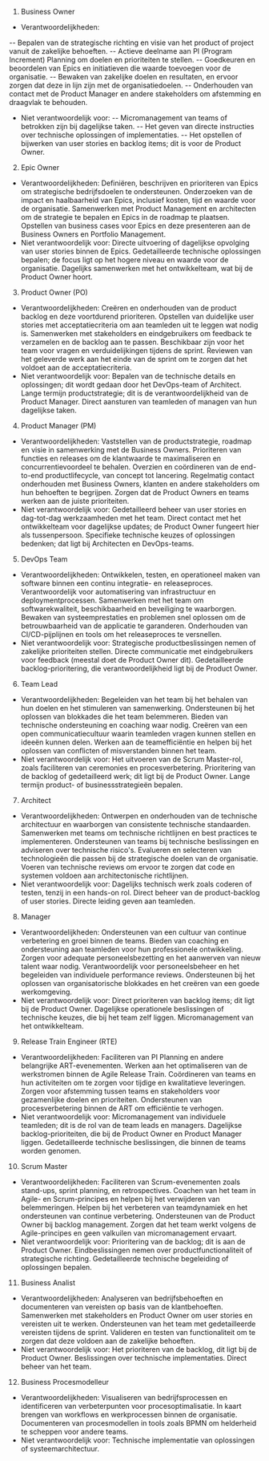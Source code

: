 1. Business Owner
- Verantwoordelijkheden:

-- Bepalen van de strategische richting en visie van het product of project vanuit de zakelijke behoeften.
-- Actieve deelname aan PI (Program Increment) Planning om doelen en prioriteiten te stellen.
-- Goedkeuren en beoordelen van Epics en initiatieven die waarde toevoegen voor de organisatie.
-- Bewaken van zakelijke doelen en resultaten, en ervoor zorgen dat deze in lijn zijn met de organisatiedoelen.
-- Onderhouden van contact met de Product Manager en andere stakeholders om afstemming en draagvlak te behouden.

- Niet verantwoordelijk voor:
-- Micromanagement van teams of betrokken zijn bij dagelijkse taken.
-- Het geven van directe instructies over technische oplossingen of implementaties.
-- Het opstellen of bijwerken van user stories en backlog items; dit is voor de Product Owner.

2. Epic Owner
- Verantwoordelijkheden:
Definiëren, beschrijven en prioriteren van Epics om strategische bedrijfsdoelen te ondersteunen.
Onderzoeken van de impact en haalbaarheid van Epics, inclusief kosten, tijd en waarde voor de organisatie.
Samenwerken met Product Management en architecten om de strategie te bepalen en Epics in de roadmap te plaatsen.
Opstellen van business cases voor Epics en deze presenteren aan de Business Owners en Portfolio Management.
- Niet verantwoordelijk voor:
Directe uitvoering of dagelijkse opvolging van user stories binnen de Epics.
Gedetailleerde technische oplossingen bepalen; de focus ligt op het hogere niveau en waarde voor de organisatie.
Dagelijks samenwerken met het ontwikkelteam, wat bij de Product Owner hoort.
3. Product Owner (PO)
- Verantwoordelijkheden:
Creëren en onderhouden van de product backlog en deze voortdurend prioriteren.
Opstellen van duidelijke user stories met acceptatiecriteria om aan teamleden uit te leggen wat nodig is.
Samenwerken met stakeholders en eindgebruikers om feedback te verzamelen en de backlog aan te passen.
Beschikbaar zijn voor het team voor vragen en verduidelijkingen tijdens de sprint.
Reviewen van het geleverde werk aan het einde van de sprint om te zorgen dat het voldoet aan de acceptatiecriteria.
- Niet verantwoordelijk voor:
Bepalen van de technische details en oplossingen; dit wordt gedaan door het DevOps-team of Architect.
Lange termijn productstrategie; dit is de verantwoordelijkheid van de Product Manager.
Direct aansturen van teamleden of managen van hun dagelijkse taken.
4. Product Manager (PM)
- Verantwoordelijkheden:
Vaststellen van de productstrategie, roadmap en visie in samenwerking met de Business Owners.
Prioriteren van functies en releases om de klantwaarde te maximaliseren en concurrentievoordeel te behalen.
Overzien en coördineren van de end-to-end productlifecycle, van concept tot lancering.
Regelmatig contact onderhouden met Business Owners, klanten en andere stakeholders om hun behoeften te begrijpen.
Zorgen dat de Product Owners en teams werken aan de juiste prioriteiten.
- Niet verantwoordelijk voor:
Gedetailleerd beheer van user stories en dag-tot-dag werkzaamheden met het team.
Direct contact met het ontwikkelteam voor dagelijkse updates; de Product Owner fungeert hier als tussenpersoon.
Specifieke technische keuzes of oplossingen bedenken; dat ligt bij Architecten en DevOps-teams.
5. DevOps Team
- Verantwoordelijkheden:
Ontwikkelen, testen, en operationeel maken van software binnen een continu integratie- en releaseproces.
Verantwoordelijk voor automatisering van infrastructuur en deploymentprocessen.
Samenwerken met het team om softwarekwaliteit, beschikbaarheid en beveiliging te waarborgen.
Bewaken van systeemprestaties en problemen snel oplossen om de betrouwbaarheid van de applicatie te garanderen.
Onderhouden van CI/CD-pijplijnen en tools om het releaseproces te versnellen.
- Niet verantwoordelijk voor:
Strategische productbeslissingen nemen of zakelijke prioriteiten stellen.
Directe communicatie met eindgebruikers voor feedback (meestal doet de Product Owner dit).
Gedetailleerde backlog-prioritering, die verantwoordelijkheid ligt bij de Product Owner.
6. Team Lead
- Verantwoordelijkheden:
Begeleiden van het team bij het behalen van hun doelen en het stimuleren van samenwerking.
Ondersteunen bij het oplossen van blokkades die het team belemmeren.
Bieden van technische ondersteuning en coaching waar nodig.
Creëren van een open communicatiecultuur waarin teamleden vragen kunnen stellen en ideeën kunnen delen.
Werken aan de teamefficiëntie en helpen bij het oplossen van conflicten of misverstanden binnen het team.
- Niet verantwoordelijk voor:
Het uitvoeren van de Scrum Master-rol, zoals faciliteren van ceremonies en procesverbetering.
Prioritering van de backlog of gedetailleerd werk; dit ligt bij de Product Owner.
Lange termijn product- of businessstrategieën bepalen.
7. Architect
- Verantwoordelijkheden:
Ontwerpen en onderhouden van de technische architectuur en waarborgen van consistente technische standaarden.
Samenwerken met teams om technische richtlijnen en best practices te implementeren.
Ondersteunen van teams bij technische beslissingen en adviseren over technische risico's.
Evalueren en selecteren van technologieën die passen bij de strategische doelen van de organisatie.
Voeren van technische reviews om ervoor te zorgen dat code en systemen voldoen aan architectonische richtlijnen.
- Niet verantwoordelijk voor:
Dagelijks technisch werk zoals coderen of testen, tenzij in een hands-on rol.
Direct beheer van de product-backlog of user stories.
Directe leiding geven aan teamleden.
8. Manager
- Verantwoordelijkheden:
Ondersteunen van een cultuur van continue verbetering en groei binnen de teams.
Bieden van coaching en ondersteuning aan teamleden voor hun professionele ontwikkeling.
Zorgen voor adequate personeelsbezetting en het aanwerven van nieuw talent waar nodig.
Verantwoordelijk voor personeelsbeheer en het begeleiden van individuele performance reviews.
Ondersteunen bij het oplossen van organisatorische blokkades en het creëren van een goede werkomgeving.
- Niet verantwoordelijk voor:
Direct prioriteren van backlog items; dit ligt bij de Product Owner.
Dagelijkse operationele beslissingen of technische keuzes, die bij het team zelf liggen.
Micromanagement van het ontwikkelteam.
9. Release Train Engineer (RTE)
- Verantwoordelijkheden:
Faciliteren van PI Planning en andere belangrijke ART-evenementen.
Werken aan het optimaliseren van de werkstromen binnen de Agile Release Train.
Coördineren van teams en hun activiteiten om te zorgen voor tijdige en kwalitatieve leveringen.
Zorgen voor afstemming tussen teams en stakeholders voor gezamenlijke doelen en prioriteiten.
Ondersteunen van procesverbetering binnen de ART om efficiëntie te verhogen.
- Niet verantwoordelijk voor:
Micromanagement van individuele teamleden; dit is de rol van de team leads en managers.
Dagelijkse backlog-prioriteiten, die bij de Product Owner en Product Manager liggen.
Gedetailleerde technische beslissingen, die binnen de teams worden genomen.
10. Scrum Master
- Verantwoordelijkheden:
Faciliteren van Scrum-evenementen zoals stand-ups, sprint planning, en retrospectives.
Coachen van het team in Agile- en Scrum-principes en helpen bij het verwijderen van belemmeringen.
Helpen bij het verbeteren van teamdynamiek en het ondersteunen van continue verbetering.
Ondersteunen van de Product Owner bij backlog management.
Zorgen dat het team werkt volgens de Agile-principes en geen valkuilen van micromanagement ervaart.
- Niet verantwoordelijk voor:
Prioritering van de backlog; dit is aan de Product Owner.
Eindbeslissingen nemen over productfunctionaliteit of strategische richting.
Gedetailleerde technische begeleiding of oplossingen bepalen.
11. Business Analist
- Verantwoordelijkheden:
Analyseren van bedrijfsbehoeften en documenteren van vereisten op basis van de klantbehoeften.
Samenwerken met stakeholders en Product Owner om user stories en vereisten uit te werken.
Ondersteunen van het team met gedetailleerde vereisten tijdens de sprint.
Valideren en testen van functionaliteit om te zorgen dat deze voldoen aan de zakelijke behoeften.
- Niet verantwoordelijk voor:
Het prioriteren van de backlog, dit ligt bij de Product Owner.
Beslissingen over technische implementaties.
Direct beheer van het team.
12. Business Procesmodelleur
- Verantwoordelijkheden:
Visualiseren van bedrijfsprocessen en identificeren van verbeterpunten voor procesoptimalisatie.
In kaart brengen van workflows en werkprocessen binnen de organisatie.
Documenteren van procesmodellen in tools zoals BPMN om helderheid te scheppen voor andere teams.
- Niet verantwoordelijk voor:
Technische implementatie van oplossingen of systeemarchitectuur.

